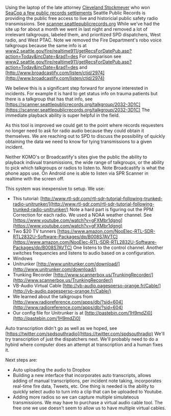 Using the laptop of the late attorney [Cleveland Stockmeyer](http://www.thestranger.com/slog/2016/05/03/24037709/seattle-mourns-the-loss-of-cleveland-stockmeyer-one-of-its-greatest-attorneys) who won [SeaCop a few public records settlements](http://www.thestranger.com/blogs/slog/2015/10/12/23000564/seattle-police-department-reaches-30000-settlement-with-center-for-open-policing-over-disclosure-of-gps-data) Seattle Public Records is providing the public free access to live and historicial public safety radio transmissions. See [scanner.seattlepublicrecords.org](https://scanner.seattlepublicrecords.org/) While we've had the site up for about a month we went in last night and removed a lot of irrelevant talkgroups, labeled them, and prioritized SPD dispatchers, West radio, and West PTAC. Note we removed the Fire Department's robo voice talkgroups because the same info is at [www2.seattle.gov/fire/realtime911/getRecsForDatePub.asp?action=Today&incDate=&rad1=des](www2.seattle.gov/fire/realtime911/getRecsForDatePub.asp?action=Today&incDate=&rad1=des) For comparison see [www2.seattle.gov/fire/realtime911/getRecsForDatePub.asp?action=Today&incDate=&rad1=des](www2.seattle.gov/fire/realtime911/getRecsForDatePub.asp?action=Today&incDate=&rad1=des) and [http://www.broadcastify.com/listen/ctid/2974](http://www.broadcastify.com/listen/ctid/2974)

We believe this is a significant step forward for anyone interested in incidents. For example it is hard to get status info on trauma patients but there is a talkgroup that has that info, see [https://scanner.seattlepublicrecords.org/talkgroup/2032-3D1C](https://scanner.seattlepublicrecords.org/talkgroup/2032-3D1C) The immediate playback ability is super helpful in the field. 

As this tool is improved we could get to the point where records requesters no longer need to ask for radio audio because they could obtain it themselves. We are reaching out to SPD to discuss the possibility of quickly obtaining the data we need to know for tying transmissions to a given incident.

Neither KOMO's or Broadcastify's sites give the public the ability to playback indivual transmissions, the wide range of talkgroups, or the ability to pick which talkgroups or radios to listen to. Note Broadcastify is what the phone apps use. On Android one is able to listen via SPR Scanner in realtime with the screen off. 

This system was inexpensive to setup. We use:

- This tutorial: [http://www.rtl-sdr.com/rtl-sdr-tutorial-following-trunked-radio-unitrunker/](http://www.rtl-sdr.com/rtl-sdr-tutorial-following-trunked-radio-unitrunker/) Note a hard part is figuring out the PPM Correction for each radio. We used a NOAA weather channel. See [https://www.youtube.com/watch?v=gFXMbr1dgng](https://www.youtube.com/watch?v=gFXMbr1dgng)
- Two $20 TV tunners [https://www.amazon.com/NooElec-RTL-SDR-RTL2832U-Software-Packages/dp/B008S7AVTC](https://www.amazon.com/NooElec-RTL-SDR-RTL2832U-Software-Packages/dp/B008S7AVTC) One listens to the control channel. Another switches frequencies and listens to audio based on a configuration.
- Windows
- Unitrunker [http://www.unitrunker.com/download/](http://www.unitrunker.com/download/)
- Trunking Recorder [http://www.scannerbox.us/TrunkingRecorder/](http://www.scannerbox.us/TrunkingRecorder/)
- VB-Audio Virtual Cable [http://vb-audio.pagesperso-orange.fr/Cable/](http://vb-audio.pagesperso-orange.fr/Cable/)
- We learned about the talkgroups from [http://www.radioreference.com/apps/db/?sid=604](http://www.radioreference.com/apps/db/?sid=604)
- Our config file for Unitrunker is at [http://pastebin.com/1H9mdZi0](http://pastebin.com/1H9mdZi0)

Auto transcription didn't go as well as we hoped, see [https://twitter.com/spdsouthradio](https://twitter.com/spdsouthradio) We'll try transcription of just the dispatchers next. We'll probably need to do a hybird where computer does an attempt at transcription and a human fixes it.

Next steps are:

- Auto uploading the audio to Dropbox
- Building a new interface that incorporates auto transcripts, allows adding of manual transcriptions, per incident note taking, incorporates real-time fire data, Tweets, etc. One thing is needed is the ability to quickly select audio to turn into a clip that can be uploaded to Youtube.
- Adding more radios so we can capture multiple simulateous transmissions. We may have to purchase a virtual audio cable tool. The free one we use doesn't seem to allow us to have multiple virtual cables. 

